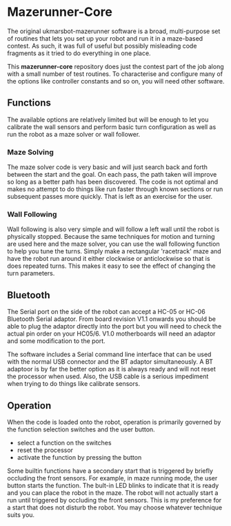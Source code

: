 # Mazerunner-Core

The original ukmarsbot-mazerunner software is a broad, multi-purpose set of routines that lets you set up your robot and run it in a maze-based contest. As such, it was full of useful but possibly misleading code fragments as it tried to do everything in one place.

This **mazerunner-core** repository does just the contest part of the job along with a small number of test routines. To characterise and configure many of the options like controller constants and so on, you will need other software.


## Functions

The available options are relatively limited but will be enough to let you calibrate the wall sensors and perform basic turn configuration as well as run the robot as a maze solver or wall follower.

### Maze Solving
The maze solver code is very basic and will just search back and forth between the start and the goal. On each pass, the path taken will improve so long as a better path has been discovered. The code is not optimal and makes no attempt to do things like run faster through known sections or run subsequent passes more quickly. That is left as an exercise for the user.

### Wall Following
Wall following is also very simple and will follow a left wall until the robot is physically stopped. Because the same techniques for motion and turning are used here and the maze solver, you can use the wall following function to help you tune the turns. Simply make a rectangular 'racetrack' maze and have the robot run around it either clockwise or anticlockwise so that is does repeated turns. This makes it easy to see the effect of changing the turn parameters.

## Bluetooth

The Serial port on the side of the robot can accept a HC-05 or HC-06 Bluetooth Serial adaptor. From board revision V1.1 onwards you should be able to plug the adaptor directly into the port but you will need to check the actual pin order on your HC05/6. V1.0 motherboards will need an adaptor and some modification to the port.

The software includes a Serial command line interface that can be used with the normal USB connector and the BT adaptor simultaneously. A BT adaptoor is by far the better option as it is always ready and will not reset the processor when used. Also, the USB cable is a serious impediment when trying to do things like calibrate sensors.

## Operation

When the code is loaded onto the robot, operation is primarily governed by the function selection switches and the user button.

 - select a function on the switches
 - reset the processor
 - activate the function by pressing the button

Some builtin functions have a secondary start that is triggered by briefly occluding the front sensors. For example, in maze running mode, the user button starts the function. The bult-in LED blinks to indicate that it is ready and you can place the robot in the maze. The robot will not actually start a run until triggered by occluding the front sensors. This is my preference for a start that does not disturb the robot. You may choose whatever technique suits you.